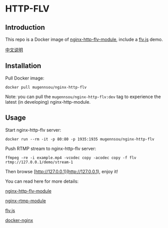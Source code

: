 # HTTP-FLV

## Introduction

This repo is a Docker image of [nginx-http-flv-module](https://github.com/winshining/nginx-http-flv-module), include a [flv.js](https://github.com/bilibili/flv.js) demo.

[中文说明](https://github.com/mugennsou/http-flv/blob/master/README_CN.md)

## Installation

Pull Docker image:

```shell
docker pull mugennsou/nginx-http-flv
```

Note: you can pull the `mugennsou/nginx-http-flv:dev` tag to experience the latest (in developing) nginx-http-module.

## Usage

Start nginx-http-flv server:

```shell
docker run --rm -it -p 80:80 -p 1935:1935 mugennsou/nginx-http-flv
```

Push RTMP stream to nginx-http-flv server:

```shell
ffmpeg -re -i example.mp4 -vcodec copy -acodec copy -f flv rtmp://127.0.0.1/demo/stream-1
```

Then browse [http://127.0.0.1](http://127.0.0.1), enjoy it!

You can read here for more details:

[nginx-http-flv-module](https://github.com/winshining/nginx-http-flv-module)

[nginx-rtmp-module](https://github.com/arut/nginx-rtmp-module)

[flv.js](https://github.com/bilibili/flv.js)

[docker-nginx](https://github.com/nginxinc/docker-nginx)
